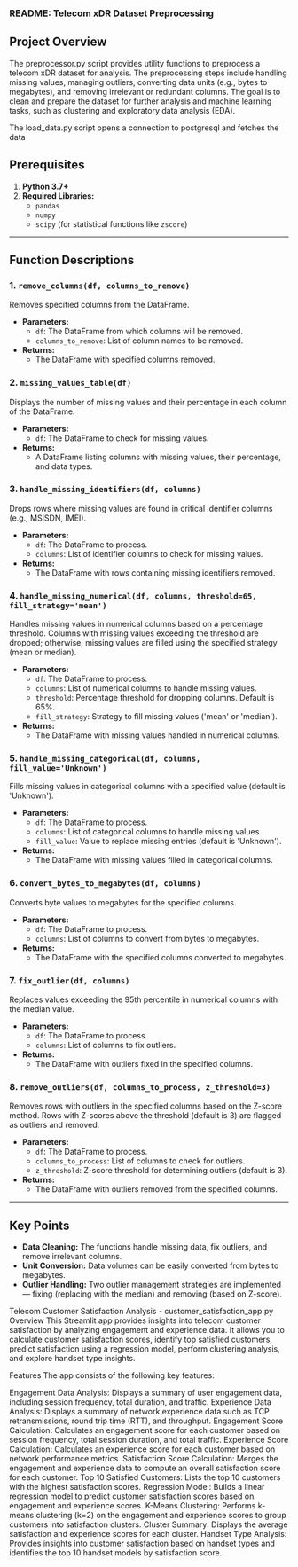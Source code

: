 
### README: Telecom xDR Dataset Preprocessing

## Project Overview

The preprocessor.py script provides utility functions to preprocess a telecom xDR dataset for analysis. The preprocessing steps include handling missing values, managing outliers, converting data units (e.g., bytes to megabytes), and removing irrelevant or redundant columns. The goal is to clean and prepare the dataset for further analysis and machine learning tasks, such as clustering and exploratory data analysis (EDA).

The load_data.py script opens a connection to postgresql and fetches the data

## Prerequisites

1. **Python 3.7+**
2. **Required Libraries:**
   - `pandas`
   - `numpy`
   - `scipy` (for statistical functions like `zscore`)

---

## Function Descriptions

### 1. `remove_columns(df, columns_to_remove)`

Removes specified columns from the DataFrame.

- **Parameters:**
  - `df`: The DataFrame from which columns will be removed.
  - `columns_to_remove`: List of column names to be removed.
- **Returns:**
  - The DataFrame with specified columns removed.

### 2. `missing_values_table(df)`

Displays the number of missing values and their percentage in each column of the DataFrame.

- **Parameters:**
  - `df`: The DataFrame to check for missing values.
- **Returns:**
  - A DataFrame listing columns with missing values, their percentage, and data types.

### 3. `handle_missing_identifiers(df, columns)`

Drops rows where missing values are found in critical identifier columns (e.g., MSISDN, IMEI).

- **Parameters:**
  - `df`: The DataFrame to process.
  - `columns`: List of identifier columns to check for missing values.
- **Returns:**
  - The DataFrame with rows containing missing identifiers removed.

### 4. `handle_missing_numerical(df, columns, threshold=65, fill_strategy='mean')`

Handles missing values in numerical columns based on a percentage threshold. Columns with missing values exceeding the threshold are dropped; otherwise, missing values are filled using the specified strategy (mean or median).

- **Parameters:**
  - `df`: The DataFrame to process.
  - `columns`: List of numerical columns to handle missing values.
  - `threshold`: Percentage threshold for dropping columns. Default is 65%.
  - `fill_strategy`: Strategy to fill missing values ('mean' or 'median').
- **Returns:**
  - The DataFrame with missing values handled in numerical columns.

### 5. `handle_missing_categorical(df, columns, fill_value='Unknown')`

Fills missing values in categorical columns with a specified value (default is 'Unknown').

- **Parameters:**
  - `df`: The DataFrame to process.
  - `columns`: List of categorical columns to handle missing values.
  - `fill_value`: Value to replace missing entries (default is 'Unknown').
- **Returns:**
  - The DataFrame with missing values filled in categorical columns.

### 6. `convert_bytes_to_megabytes(df, columns)`

Converts byte values to megabytes for the specified columns.

- **Parameters:**
  - `df`: The DataFrame to process.
  - `columns`: List of columns to convert from bytes to megabytes.
- **Returns:**
  - The DataFrame with the specified columns converted to megabytes.

### 7. `fix_outlier(df, columns)`

Replaces values exceeding the 95th percentile in numerical columns with the median value.

- **Parameters:**
  - `df`: The DataFrame to process.
  - `columns`: List of columns to fix outliers.
- **Returns:**
  - The DataFrame with outliers fixed in the specified columns.

### 8. `remove_outliers(df, columns_to_process, z_threshold=3)`

Removes rows with outliers in the specified columns based on the Z-score method. Rows with Z-scores above the threshold (default is 3) are flagged as outliers and removed.

- **Parameters:**
  - `df`: The DataFrame to process.
  - `columns_to_process`: List of columns to check for outliers.
  - `z_threshold`: Z-score threshold for determining outliers (default is 3).
- **Returns:**
  - The DataFrame with outliers removed from the specified columns.

---

## Key Points

- **Data Cleaning:** The functions handle missing data, fix outliers, and remove irrelevant columns.
- **Unit Conversion:** Data volumes can be easily converted from bytes to megabytes.
- **Outlier Handling:** Two outlier management strategies are implemented — fixing (replacing with the median) and removing (based on Z-score).

Telecom Customer Satisfaction Analysis - customer_satisfaction_app.py
Overview
This Streamlit app provides insights into telecom customer satisfaction by analyzing engagement and experience data. It allows you to calculate customer satisfaction scores, identify top satisfied customers, predict satisfaction using a regression model, perform clustering analysis, and explore handset type insights.

Features
The app consists of the following key features:

Engagement Data Analysis: Displays a summary of user engagement data, including session frequency, total duration, and traffic.
Experience Data Analysis: Displays a summary of network experience data such as TCP retransmissions, round trip time (RTT), and throughput.
Engagement Score Calculation: Calculates an engagement score for each customer based on session frequency, total session duration, and total traffic.
Experience Score Calculation: Calculates an experience score for each customer based on network performance metrics.
Satisfaction Score Calculation: Merges the engagement and experience data to compute an overall satisfaction score for each customer.
Top 10 Satisfied Customers: Lists the top 10 customers with the highest satisfaction scores.
Regression Model: Builds a linear regression model to predict customer satisfaction scores based on engagement and experience scores.
K-Means Clustering: Performs k-means clustering (k=2) on the engagement and experience scores to group customers into satisfaction clusters.
Cluster Summary: Displays the average satisfaction and experience scores for each cluster.
Handset Type Analysis: Provides insights into customer satisfaction based on handset types and identifies the top 10 handset models by satisfaction score.
